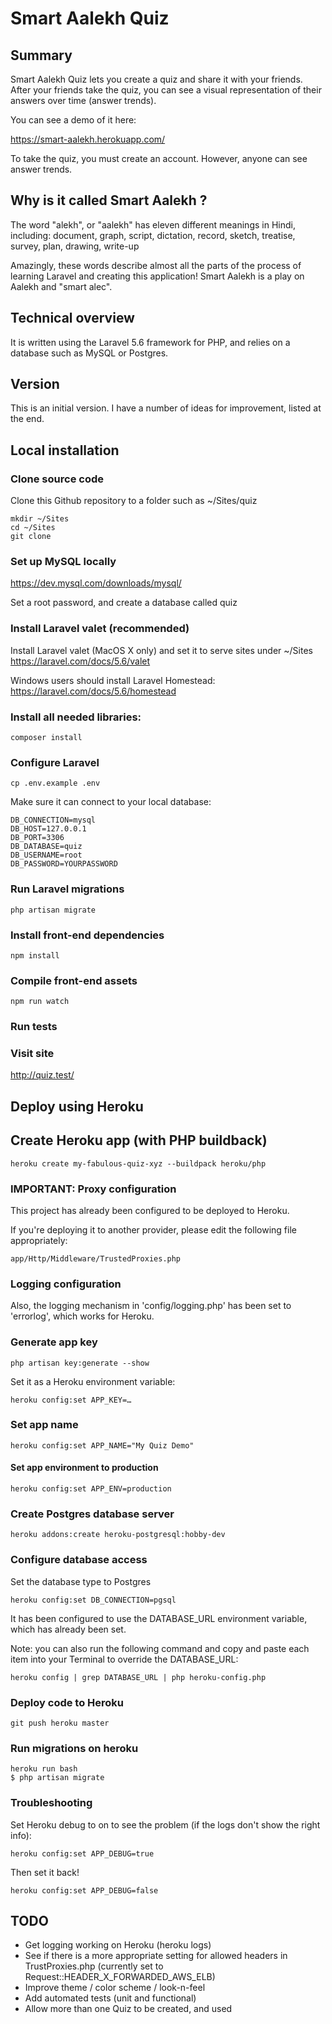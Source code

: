 # Smart Aalekh Quiz

## Summary
Smart Aalekh Quiz lets you create a quiz and share it with your friends.
After your friends take the quiz, you can see a visual representation of their answers over time (answer trends).

You can see a demo of it here: 

https://smart-aalekh.herokuapp.com/

To take the quiz, you must create an account. However, anyone can see answer trends.

## Why is it called Smart Aalekh ?

The word "alekh", or "aalekh" has eleven different meanings in Hindi, including:
document, graph, script, dictation, record, sketch, treatise, survey, plan, drawing, write-up

Amazingly, these words describe almost all the parts of the process of learning Laravel and creating this application!
Smart Aalekh is a play on Aalekh and "smart alec".

## Technical overview
It is written using the Laravel 5.6 framework for PHP, and relies on a database such as MySQL or Postgres.

## Version
This is an initial version. I have a number of ideas for improvement, listed at the end.

## Local installation

### Clone source code

Clone this Github repository to a folder such as  ~/Sites/quiz

    mkdir ~/Sites
    cd ~/Sites
    git clone 

### Set up MySQL locally

https://dev.mysql.com/downloads/mysql/

Set a root password, and create a database called quiz
    
### Install Laravel valet (recommended)

Install Laravel valet (MacOS X only) and set it to serve sites under ~/Sites
https://laravel.com/docs/5.6/valet

Windows users should install Laravel Homestead:
https://laravel.com/docs/5.6/homestead

### Install all needed libraries:

    composer install

### Configure Laravel

    cp .env.example .env
    
Make sure it can connect to your local database:

    DB_CONNECTION=mysql
    DB_HOST=127.0.0.1
    DB_PORT=3306
    DB_DATABASE=quiz
    DB_USERNAME=root
    DB_PASSWORD=YOURPASSWORD

### Run Laravel migrations

    php artisan migrate
        
### Install front-end dependencies
    
    npm install
    
### Compile front-end assets

    npm run watch

### Run tests

### Visit site

http://quiz.test/

## Deploy using Heroku

## Create Heroku app (with PHP buildback)

    heroku create my-fabulous-quiz-xyz --buildpack heroku/php
    
### IMPORTANT: Proxy configuration

This project has already been configured to be deployed to Heroku.

If you're deploying it to another provider, please edit the following file appropriately:

    app/Http/Middleware/TrustedProxies.php

### Logging configuration

Also, the logging mechanism in 'config/logging.php' has been set to 'errorlog', which works for Heroku.

### Generate app key

    php artisan key:generate --show
    
Set it as a Heroku environment variable:

    heroku config:set APP_KEY=…
    
### Set app name

    heroku config:set APP_NAME="My Quiz Demo"
    
#### Set app environment to production

    heroku config:set APP_ENV=production
    
### Create Postgres database server

    heroku addons:create heroku-postgresql:hobby-dev
    
### Configure database access

Set the database type to Postgres

    heroku config:set DB_CONNECTION=pgsql
    
It has been configured to use the DATABASE_URL environment variable, which has already been set.

Note: you can also run the following command and copy and paste each item into your Terminal to override the DATABASE_URL:

    heroku config | grep DATABASE_URL | php heroku-config.php
    
### Deploy code to Heroku

    git push heroku master

### Run migrations on heroku
    heroku run bash
    $ php artisan migrate
    
### Troubleshooting

Set Heroku debug to on to see the problem (if the logs don't show the right info):

    heroku config:set APP_DEBUG=true
    
Then set it back!

    heroku config:set APP_DEBUG=false
    
## TODO

* Get logging working on Heroku (heroku logs)
* See if there is a more appropriate setting for allowed headers in TrustProxies.php (currently set to Request::HEADER_X_FORWARDED_AWS_ELB)
* Improve theme / color scheme / look-n-feel
* Add automated tests (unit and functional)
* Allow more than one Quiz to be created, and used